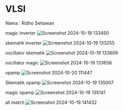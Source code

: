# VLSI
Nama : Ridho Setiawan

magic inverter
![Screenshot 2024-10-19 133450](https://github.com/user-attachments/assets/9a092d82-2374-4e91-b401-a608de4afa12)

skematik inverter
![Screenshot 2024-10-19 133255](https://github.com/user-attachments/assets/f28e10d6-1f33-4164-a5ad-6023ccf44044)

oscillator skematik
![Screenshot 2024-10-19 133609](https://github.com/user-attachments/assets/c1a4b393-915a-4e16-a979-c9c654e8484c)

oscillator magic
![Screenshot 2024-10-19 133656](https://github.com/user-attachments/assets/cc58dcb5-1c9f-498b-b0ea-c5a2ba91c76d)

opamp
![Screenshot 2024-10-20 111447](https://github.com/user-attachments/assets/feb7f808-fc8f-4f94-8afa-3df4ecdcd1f4)

Skematik opamp
![Screenshot 2024-10-19 135007](https://github.com/user-attachments/assets/9423ecc6-9406-499c-b2b3-7963f743c4c1)

magic opamp
![Screenshot 2024-10-19 135141](https://github.com/user-attachments/assets/39e5b40c-d036-4ea2-80e1-c2ee06d916a1)

all match
![Screenshot 2024-10-19 141432](https://github.com/user-attachments/assets/6d3fe900-5455-472d-a9a5-86625378e4f8)


